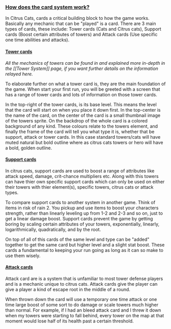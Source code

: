 ### <u>How does the card system work?</u>
In Citrus Cats, cards a critical building block to how the game works. Basically any mechanic that can be "played" is a card. There are 3 main types of cards, these include: Tower cards (Cats and Citrus cats), Support cards (Boost certain attributes of towers) and Attack cards (Use specific one time abilities and attacks).  

#### <u>Tower cards</u>
*All the mechanics of towers can be found in and explained more in-depth in the [[Tower System]] page, if you want further details on the information relayed here.*

To elaborate further on what a tower card is, they are the main foundation of the game. When start your first run, you will be greeted with a screen that has a range of tower cards and lots of information on those tower cards. 

In the top-right of the tower cards, is its base level. This means the level that the card will start on when you place it down first. In the top-center is the name of the card, on the center of the card is a small thumbnail image of the towers sprite. On the backdrop of the whole card is a colored background of any kind. These colours relate to the towers element, and finally the frame of the card will tell you what type it is, whether that be support, attack or tower cards. In this case standard towers/cats will have muted natural but bold outline where as citrus cats towers or hero will have a bold, golden outline.

#### <u>Support cards</u>
In citrus cats, support cards are used to boost a range of attributes like attack speed, damage, crit-chance multipliers etc. Along with this towers can have thier own specific support cards which can only be used on either their towers with thier element(s), specific towers, citrus cats or attack types.

To compare support cards to another system in another game. Think of items in risk of rain 2. You pickup and use items to boost your characters strength, rather than linearly leveling up from 1-2 and 2-3 and so on, just to get a linear damage boost. Support cards prevent the game by getting boring by scaling certain attributes of your towers, exponentially, linearly, logarithmically, quadratically, and by the root.

On top of all of this cards of the same level and type can be "added" together to get the same card but higher level and a slight stat boost. These cards a fundamental to keeping your run going as long as it can so make to use them wisely.

#### <u>Attack cards</u>
Attack card are is a system that is unfamiliar to most tower defense players and is a mechanic unique to citrus cats. Attack cards give the player can give a player a kind of escape root in the middle of a round. 

When thrown down the card will use a temporary one time attack or one time large boost of some sort to do damage or scale towers much higher than normal. For example, if I had an bleed attack card and I threw it down when my towers were starting to fall behind, every tower on the map at that moment would lose half of its health past a certain threshold.
